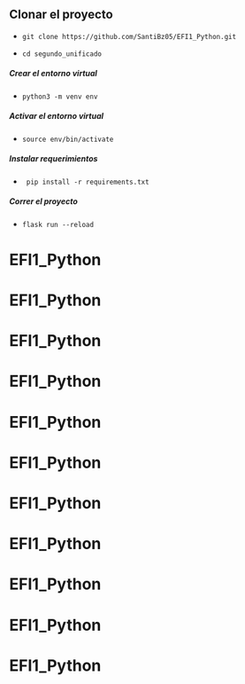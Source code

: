 ## Clonar el proyecto

- ```git clone https://github.com/SantiBz05/EFI1_Python.git```

- ```cd segundo_unificado```
##### Crear el entorno virtual
- ```python3 -m venv env```
##### Activar el entorno virtual
- ```source env/bin/activate```
##### Instalar requerimientos
- ``` pip install -r requirements.txt```
##### Correr el proyecto
- ```flask run --reload```
# EFI1_Python
# EFI1_Python
# EFI1_Python
# EFI1_Python
# EFI1_Python
# EFI1_Python
# EFI1_Python
# EFI1_Python
# EFI1_Python
# EFI1_Python
# EFI1_Python
